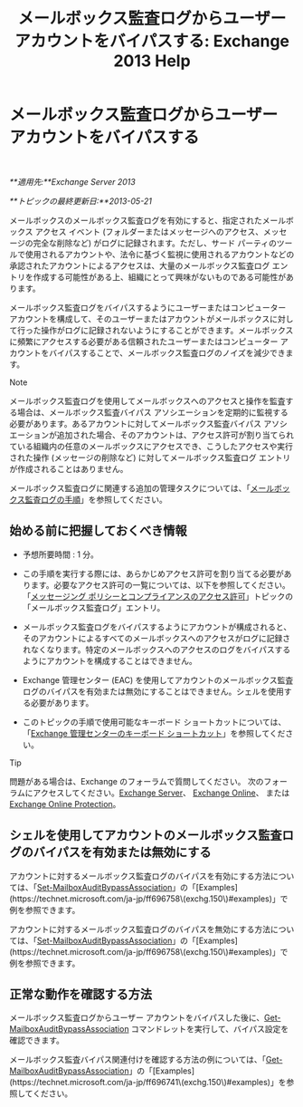 ﻿---
title: 'メールボックス監査ログからユーザー アカウントをバイパスする: Exchange 2013 Help'
TOCTitle: メールボックス監査ログからユーザー アカウントをバイパスする
ms:assetid: 98a87071-fe31-4b67-beb8-a73799e54df2
ms:mtpsurl: https://technet.microsoft.com/ja-jp/library/Ff461934(v=EXCHG.150)
ms:contentKeyID: 49896382
ms.date: 04/24/2018
mtps_version: v=EXCHG.150
ms.translationtype: HT
---

# メールボックス監査ログからユーザー アカウントをバイパスする

 

_**適用先:**Exchange Server 2013_

_**トピックの最終更新日:**2013-05-21_

メールボックスのメールボックス監査ログを有効にすると、指定されたメールボックス アクセス イベント (フォルダーまたはメッセージへのアクセス、メッセージの完全な削除など) がログに記録されます。ただし、サード パーティのツールで使用されるアカウントや、法令に基づく監視に使用されるアカウントなどの承認されたアカウントによるアクセスは、大量のメールボックス監査ログ エントリを作成する可能性がある上、組織にとって興味がないものである可能性があります。

メールボックス監査ログをバイパスするようにユーザーまたはコンピューター アカウントを構成して、そのユーザーまたはアカウントがメールボックスに対して行った操作がログに記録されないようにすることができます。メールボックスに頻繁にアクセスする必要がある信頼されたユーザーまたはコンピューター アカウントをバイパスすることで、メールボックス監査ログのノイズを減少できます。


> [!NOTE]
> メールボックス監査ログを使用してメールボックスへのアクセスと操作を監査する場合は、メールボックス監査バイパス アソシエーションを定期的に監視する必要があります。あるアカウントに対してメールボックス監査バイパス アソシエーションが追加された場合、そのアカウントは、アクセス許可が割り当てられている組織内の任意のメールボックスにアクセスでき、こうしたアクセスや実行された操作 (メッセージの削除など) に対してメールボックス監査ログ エントリが作成されることはありません。



メールボックス監査ログに関連する追加の管理タスクについては、「[メールボックス監査ログの手順](mailbox-audit-logging-procedures-exchange-2013-help.md)」を参照してください。

## 始める前に把握しておくべき情報

  - 予想所要時間 : 1 分。

  - この手順を実行する際には、あらかじめアクセス許可を割り当てる必要があります。必要なアクセス許可の一覧については、以下を参照してください。「[メッセージング ポリシーとコンプライアンスのアクセス許可](messaging-policy-and-compliance-permissions-exchange-2013-help.md)」トピックの「メールボックス監査ログ」エントリ。

  - メールボックス監査ログをバイパスするようにアカウントが構成されると、そのアカウントによるすべてのメールボックスへのアクセスがログに記録されなくなります。特定のメールボックスへのアクセスのログをバイパスするようにアカウントを構成することはできません。

  - Exchange 管理センター (EAC) を使用してアカウントのメールボックス監査ログのバイパスを有効または無効にすることはできません。シェルを使用する必要があります。

  - このトピックの手順で使用可能なキーボード ショートカットについては、「[Exchange 管理センターのキーボード ショートカット](keyboard-shortcuts-in-the-exchange-admin-center-exchange-online-protection-help.md)」を参照してください。


> [!TIP]
> 問題がある場合は、Exchange のフォーラムで質問してください。 次のフォーラムにアクセスしてください。<A href="https://go.microsoft.com/fwlink/p/?linkid=60612">Exchange Server</A>、 <A href="https://go.microsoft.com/fwlink/p/?linkid=267542">Exchange Online</A>、 または <A href="https://go.microsoft.com/fwlink/p/?linkid=285351">Exchange Online Protection</A>。



## シェルを使用してアカウントのメールボックス監査ログのバイパスを有効または無効にする

アカウントに対するメールボックス監査ログのバイパスを有効にする方法については、「[Set-MailboxAuditBypassAssociation](https://technet.microsoft.com/ja-jp/library/ff696758\(v=exchg.150\))」の「[Examples](https://technet.microsoft.com/ja-jp/ff696758\(exchg.150\)#examples)」で例を参照できます。

アカウントに対するメールボックス監査ログのバイパスを無効にする方法については、「[Set-MailboxAuditBypassAssociation](https://technet.microsoft.com/ja-jp/library/ff696758\(v=exchg.150\))」の「[Examples](https://technet.microsoft.com/ja-jp/ff696758\(exchg.150\)#examples)」で例を参照できます。

## 正常な動作を確認する方法

メールボックス監査ログからユーザー アカウントをバイパスした後に、[Get-MailboxAuditBypassAssociation](https://technet.microsoft.com/ja-jp/library/ff696741\(v=exchg.150\)) コマンドレットを実行して、バイパス設定を確認できます。

メールボックス監査バイパス関連付けを確認する方法の例については、「[Get-MailboxAuditBypassAssociation](https://technet.microsoft.com/ja-jp/library/ff696741\(v=exchg.150\))」の「[Examples](https://technet.microsoft.com/ja-jp/ff696741\(exchg.150\)#examples)」を参照してください。

